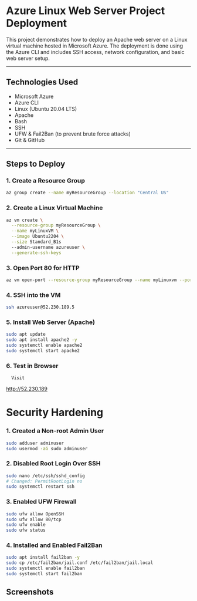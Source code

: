 # Azure Linux Web Server Project Deployment

This project demonstrates how to deploy an Apache web server on a Linux virtual machine hosted in Microsoft Azure. The deployment is done using the Azure CLI and includes SSH access, network configuration, and basic web server setup.

---

##  Technologies Used

- Microsoft Azure
- Azure CLI
- Linux (Ubuntu 20.04 LTS)
- Apache
- Bash
- SSH
- UFW & Fail2Ban (to prevent brute force attacks)
- Git & GitHub

---

##  Steps to Deploy

### 1. Create a Resource Group
```bash
az group create --name myResourceGroup --location "Central US"
```

### 2. Create a Linux Virtual Machine
```bash
az vm create \
  --resource-group myResourceGroup \
  --name myLinuxVM \
  --image Ubuntu2204 \
  --size Standard_B1s
  --admin-username azureuser \
  --generate-ssh-keys
  ```

### 3. Open Port 80 for HTTP
```bash
az vm open-port --resource-group myResourceGroup --name myLinuxvm --port 80
```

### 4. SSH into the VM
```bash
ssh azureuser@52.230.189.5
```

### 5. Install Web Server (Apache)
```bash
sudo apt update
sudo apt install apache2 -y
sudo systemctl enable apache2
sudo systemctl start apache2
```

### 6. Test in Browser
      Visit
http://52.230.189

# Security Hardening
### 1. Created a Non-root Admin User
```bash
sudo adduser adminuser
sudo usermod -aG sudo adminuser
```
### 2. Disabled Root Login Over SSH
```bash
sudo nano /etc/ssh/sshd_config
# Changed: PermitRootLogin no
sudo systemctl restart ssh
```

### 3. Enabled UFW Firewall
```bash
sudo ufw allow OpenSSH
sudo ufw allow 80/tcp
sudo ufw enable
sudo ufw status
```
### 4. Installed and Enabled Fail2Ban
```bash
sudo apt install fail2ban -y
sudo cp /etc/fail2ban/jail.conf /etc/fail2ban/jail.local
sudo systemctl enable fail2ban
sudo systemctl start fail2ban
```
## Screenshots

















